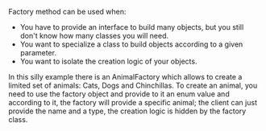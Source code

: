 Factory method can be used when:

- You have to provide an interface to build many objects, but you still don't know how many classes you will need.
- You want to specialize a class to build objects according to a given parameter.
- You want to isolate the creation logic of your objects.

In this silly example there is an AnimalFactory which allows to create a limited set of animals: Cats, Dogs and Chinchillas.
To create an animal, you need to use the factory object and provide to it an enum value and according to it, the factory will provide a specific animal; the client can just provide the name and a type, the creation logic is hidden by the factory class.
